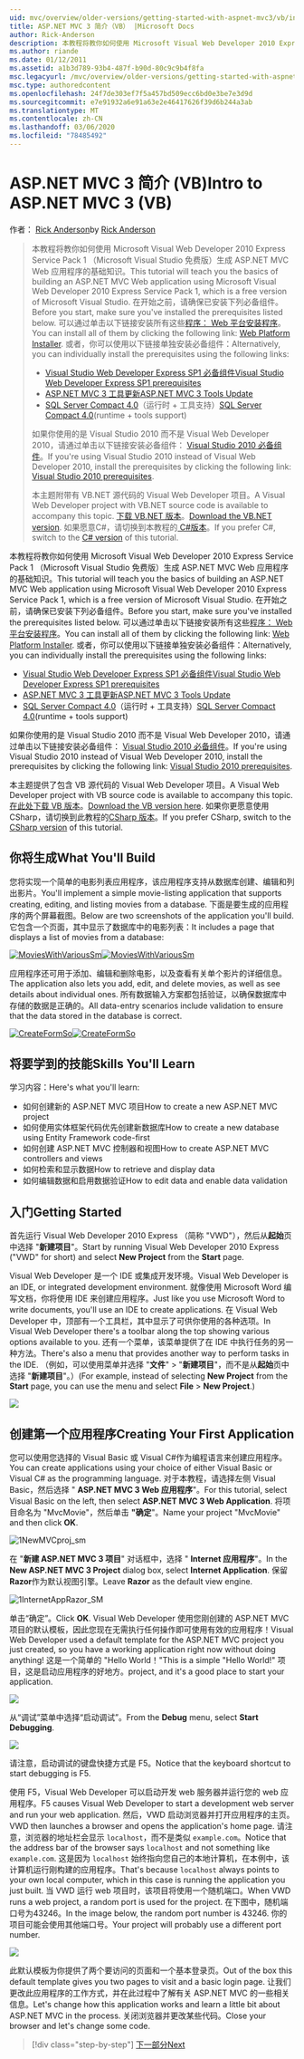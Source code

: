 ```yaml
---
uid: mvc/overview/older-versions/getting-started-with-aspnet-mvc3/vb/intro-to-aspnet-mvc-3
title: ASP.NET MVC 3 简介（VB） |Microsoft Docs
author: Rick-Anderson
description: 本教程将教你如何使用 Microsoft Visual Web Developer 2010 Express Service Pack 1 构建 ASP.NET MVC Web 应用程序的基础知识 。
ms.author: riande
ms.date: 01/12/2011
ms.assetid: a1b3d789-93b4-487f-b90d-80c9c9b4f8fa
msc.legacyurl: /mvc/overview/older-versions/getting-started-with-aspnet-mvc3/vb/intro-to-aspnet-mvc-3
msc.type: authoredcontent
ms.openlocfilehash: 24f7de303ef7f5a457bd509ecc6bd0e3be7e3d9d
ms.sourcegitcommit: e7e91932a6e91a63e2e46417626f39d6b244a3ab
ms.translationtype: MT
ms.contentlocale: zh-CN
ms.lasthandoff: 03/06/2020
ms.locfileid: "78485492"
---
```

# <a name="intro-to-aspnet-mvc-3-vb"></a><span data-ttu-id="3e7cb-103">ASP.NET MVC 3 简介 (VB)</span><span class="sxs-lookup"><span data-stu-id="3e7cb-103">Intro to ASP.NET MVC 3 (VB)</span></span>

<span data-ttu-id="3e7cb-104">作者： [Rick Anderson](https://twitter.com/RickAndMSFT)</span><span class="sxs-lookup"><span data-stu-id="3e7cb-104">by [Rick Anderson](https://twitter.com/RickAndMSFT)</span></span>

> <span data-ttu-id="3e7cb-105">本教程将教你如何使用 Microsoft Visual Web Developer 2010 Express Service Pack 1 （Microsoft Visual Studio 免费版）生成 ASP.NET MVC Web 应用程序的基础知识。</span><span class="sxs-lookup"><span data-stu-id="3e7cb-105">This tutorial will teach you the basics of building an ASP.NET MVC Web application using Microsoft Visual Web Developer 2010 Express Service Pack 1, which is a free version of Microsoft Visual Studio.</span></span> <span data-ttu-id="3e7cb-106">在开始之前，请确保已安装下列必备组件。</span><span class="sxs-lookup"><span data-stu-id="3e7cb-106">Before you start, make sure you've installed the prerequisites listed below.</span></span> <span data-ttu-id="3e7cb-107">可以通过单击以下链接安装所有这些[程序： Web 平台安装程序](https://www.microsoft.com/web/gallery/install.aspx?appid=VWD2010SP1Pack)。</span><span class="sxs-lookup"><span data-stu-id="3e7cb-107">You can install all of them by clicking the following link: [Web Platform Installer](https://www.microsoft.com/web/gallery/install.aspx?appid=VWD2010SP1Pack).</span></span> <span data-ttu-id="3e7cb-108">或者，你可以使用以下链接单独安装必备组件：</span><span class="sxs-lookup"><span data-stu-id="3e7cb-108">Alternatively, you can individually install the prerequisites using the following links:</span></span>
> 
> - [<span data-ttu-id="3e7cb-109">Visual Studio Web Developer Express SP1 必备组件</span><span class="sxs-lookup"><span data-stu-id="3e7cb-109">Visual Studio Web Developer Express SP1 prerequisites</span></span>](https://www.microsoft.com/web/gallery/install.aspx?appid=VWD2010SP1Pack)
> - [<span data-ttu-id="3e7cb-110">ASP.NET MVC 3 工具更新</span><span class="sxs-lookup"><span data-stu-id="3e7cb-110">ASP.NET MVC 3 Tools Update</span></span>](https://www.microsoft.com/web/gallery/install.aspx?appsxml=&amp;appid=MVC3)
> - <span data-ttu-id="3e7cb-111">[SQL Server Compact 4.0](https://www.microsoft.com/web/gallery/install.aspx?appid=SQLCE;SQLCEVSTools_4_0)（运行时 + 工具支持）</span><span class="sxs-lookup"><span data-stu-id="3e7cb-111">[SQL Server Compact 4.0](https://www.microsoft.com/web/gallery/install.aspx?appid=SQLCE;SQLCEVSTools_4_0)(runtime + tools support)</span></span>
> 
> <span data-ttu-id="3e7cb-112">如果你使用的是 Visual Studio 2010 而不是 Visual Web Developer 2010，请通过单击以下链接安装必备组件： [Visual Studio 2010 必备组件](https://www.microsoft.com/web/gallery/install.aspx?appsxml=&amp;appid=VS2010SP1Pack)。</span><span class="sxs-lookup"><span data-stu-id="3e7cb-112">If you're using Visual Studio 2010 instead of Visual Web Developer 2010, install the prerequisites by clicking the following link: [Visual Studio 2010 prerequisites](https://www.microsoft.com/web/gallery/install.aspx?appsxml=&amp;appid=VS2010SP1Pack).</span></span>
> 
> <span data-ttu-id="3e7cb-113">本主题附带有 VB.NET 源代码的 Visual Web Developer 项目。</span><span class="sxs-lookup"><span data-stu-id="3e7cb-113">A Visual Web Developer project with VB.NET source code is available to accompany this topic.</span></span> <span data-ttu-id="3e7cb-114">[下载 VB.NET 版本](https://code.msdn.microsoft.com/Introduction-to-MVC-3-10d1b098)。</span><span class="sxs-lookup"><span data-stu-id="3e7cb-114">[Download the VB.NET version](https://code.msdn.microsoft.com/Introduction-to-MVC-3-10d1b098).</span></span> <span data-ttu-id="3e7cb-115">如果愿意C#，请切换到本教程的[ C#版本](../cs/intro-to-aspnet-mvc-3.md)。</span><span class="sxs-lookup"><span data-stu-id="3e7cb-115">If you prefer C#, switch to the [C# version](../cs/intro-to-aspnet-mvc-3.md) of this tutorial.</span></span>

<span data-ttu-id="3e7cb-116">本教程将教你如何使用 Microsoft Visual Web Developer 2010 Express Service Pack 1 （Microsoft Visual Studio 免费版）生成 ASP.NET MVC Web 应用程序的基础知识。</span><span class="sxs-lookup"><span data-stu-id="3e7cb-116">This tutorial will teach you the basics of building an ASP.NET MVC Web application using Microsoft Visual Web Developer 2010 Express Service Pack 1, which is a free version of Microsoft Visual Studio.</span></span> <span data-ttu-id="3e7cb-117">在开始之前，请确保已安装下列必备组件。</span><span class="sxs-lookup"><span data-stu-id="3e7cb-117">Before you start, make sure you've installed the prerequisites listed below.</span></span> <span data-ttu-id="3e7cb-118">可以通过单击以下链接安装所有这些[程序： Web 平台安装程序](https://www.microsoft.com/web/gallery/install.aspx?appid=VWD2010SP1Pack)。</span><span class="sxs-lookup"><span data-stu-id="3e7cb-118">You can install all of them by clicking the following link: [Web Platform Installer](https://www.microsoft.com/web/gallery/install.aspx?appid=VWD2010SP1Pack).</span></span> <span data-ttu-id="3e7cb-119">或者，你可以使用以下链接单独安装必备组件：</span><span class="sxs-lookup"><span data-stu-id="3e7cb-119">Alternatively, you can individually install the prerequisites using the following links:</span></span>

- [<span data-ttu-id="3e7cb-120">Visual Studio Web Developer Express SP1 必备组件</span><span class="sxs-lookup"><span data-stu-id="3e7cb-120">Visual Studio Web Developer Express SP1 prerequisites</span></span>](https://www.microsoft.com/web/gallery/install.aspx?appid=VWD2010SP1Pack)
- [<span data-ttu-id="3e7cb-121">ASP.NET MVC 3 工具更新</span><span class="sxs-lookup"><span data-stu-id="3e7cb-121">ASP.NET MVC 3 Tools Update</span></span>](https://www.microsoft.com/web/gallery/install.aspx?appsxml=&amp;appid=MVC3)
- <span data-ttu-id="3e7cb-122">[SQL Server Compact 4.0](https://www.microsoft.com/web/gallery/install.aspx?appid=SQLCE;SQLCEVSTools_4_0)（运行时 + 工具支持）</span><span class="sxs-lookup"><span data-stu-id="3e7cb-122">[SQL Server Compact 4.0](https://www.microsoft.com/web/gallery/install.aspx?appid=SQLCE;SQLCEVSTools_4_0)(runtime + tools support)</span></span>

<span data-ttu-id="3e7cb-123">如果你使用的是 Visual Studio 2010 而不是 Visual Web Developer 2010，请通过单击以下链接安装必备组件： [Visual Studio 2010 必备组件](https://www.microsoft.com/web/gallery/install.aspx?appsxml=&amp;appid=VS2010SP1Pack)。</span><span class="sxs-lookup"><span data-stu-id="3e7cb-123">If you're using Visual Studio 2010 instead of Visual Web Developer 2010, install the prerequisites by clicking the following link: [Visual Studio 2010 prerequisites](https://www.microsoft.com/web/gallery/install.aspx?appsxml=&amp;appid=VS2010SP1Pack).</span></span>

<span data-ttu-id="3e7cb-124">本主题提供了包含 VB 源代码的 Visual Web Developer 项目。</span><span class="sxs-lookup"><span data-stu-id="3e7cb-124">A Visual Web Developer project with VB source code is available to accompany this topic.</span></span> <span data-ttu-id="3e7cb-125">[在此处下载 VB 版本](https://code.msdn.microsoft.com/Project/Download/FileDownload.aspx?ProjectName=aspnetmvcsamples&amp;DownloadId=14824)。</span><span class="sxs-lookup"><span data-stu-id="3e7cb-125">[Download the VB version here](https://code.msdn.microsoft.com/Project/Download/FileDownload.aspx?ProjectName=aspnetmvcsamples&amp;DownloadId=14824).</span></span> <span data-ttu-id="3e7cb-126">如果你更愿意使用 CSharp，请切换到此教程的[CSharp 版本](../cs/intro-to-aspnet-mvc-3.md)。</span><span class="sxs-lookup"><span data-stu-id="3e7cb-126">If you prefer CSharp, switch to the [CSharp version](../cs/intro-to-aspnet-mvc-3.md) of this tutorial.</span></span>

## <a name="what-youll-build"></a><span data-ttu-id="3e7cb-127">你将生成</span><span class="sxs-lookup"><span data-stu-id="3e7cb-127">What You'll Build</span></span>

<span data-ttu-id="3e7cb-128">您将实现一个简单的电影列表应用程序，该应用程序支持从数据库创建、编辑和列出影片。</span><span class="sxs-lookup"><span data-stu-id="3e7cb-128">You'll implement a simple movie-listing application that supports creating, editing, and listing movies from a database.</span></span> <span data-ttu-id="3e7cb-129">下面是要生成的应用程序的两个屏幕截图。</span><span class="sxs-lookup"><span data-stu-id="3e7cb-129">Below are two screenshots of the application you'll build.</span></span> <span data-ttu-id="3e7cb-130">它包含一个页面，其中显示了数据库中的电影列表：</span><span class="sxs-lookup"><span data-stu-id="3e7cb-130">It includes a page that displays a list of movies from a database:</span></span>

<span data-ttu-id="3e7cb-131">[![MoviesWithVariousSm](intro-to-aspnet-mvc-3/_static/image2.png)](intro-to-aspnet-mvc-3/_static/image1.png)</span><span class="sxs-lookup"><span data-stu-id="3e7cb-131">[![MoviesWithVariousSm](intro-to-aspnet-mvc-3/_static/image2.png)](intro-to-aspnet-mvc-3/_static/image1.png)</span></span>

<span data-ttu-id="3e7cb-132">应用程序还可用于添加、编辑和删除电影，以及查看有关单个影片的详细信息。</span><span class="sxs-lookup"><span data-stu-id="3e7cb-132">The application also lets you add, edit, and delete movies, as well as see details about individual ones.</span></span> <span data-ttu-id="3e7cb-133">所有数据输入方案都包括验证，以确保数据库中存储的数据是正确的。</span><span class="sxs-lookup"><span data-stu-id="3e7cb-133">All data-entry scenarios include validation to ensure that the data stored in the database is correct.</span></span>

<span data-ttu-id="3e7cb-134">[![CreateFormSo](intro-to-aspnet-mvc-3/_static/image4.png)](intro-to-aspnet-mvc-3/_static/image3.png)</span><span class="sxs-lookup"><span data-stu-id="3e7cb-134">[![CreateFormSo](intro-to-aspnet-mvc-3/_static/image4.png)](intro-to-aspnet-mvc-3/_static/image3.png)</span></span>

## <a name="skills-youll-learn"></a><span data-ttu-id="3e7cb-135">将要学到的技能</span><span class="sxs-lookup"><span data-stu-id="3e7cb-135">Skills You'll Learn</span></span>

<span data-ttu-id="3e7cb-136">学习内容：</span><span class="sxs-lookup"><span data-stu-id="3e7cb-136">Here's what you'll learn:</span></span>

- <span data-ttu-id="3e7cb-137">如何创建新的 ASP.NET MVC 项目</span><span class="sxs-lookup"><span data-stu-id="3e7cb-137">How to create a new ASP.NET MVC project</span></span>
- <span data-ttu-id="3e7cb-138">如何使用实体框架代码优先创建新数据库</span><span class="sxs-lookup"><span data-stu-id="3e7cb-138">How to create a new database using Entity Framework code-first</span></span>
- <span data-ttu-id="3e7cb-139">如何创建 ASP.NET MVC 控制器和视图</span><span class="sxs-lookup"><span data-stu-id="3e7cb-139">How to create ASP.NET MVC controllers and views</span></span>
- <span data-ttu-id="3e7cb-140">如何检索和显示数据</span><span class="sxs-lookup"><span data-stu-id="3e7cb-140">How to retrieve and display data</span></span>
- <span data-ttu-id="3e7cb-141">如何编辑数据和启用数据验证</span><span class="sxs-lookup"><span data-stu-id="3e7cb-141">How to edit data and enable data validation</span></span>

## <a name="getting-started"></a><span data-ttu-id="3e7cb-142">入门</span><span class="sxs-lookup"><span data-stu-id="3e7cb-142">Getting Started</span></span>

<span data-ttu-id="3e7cb-143">首先运行 Visual Web Developer 2010 Express （简称 "VWD"），然后从**起始**页中选择 "**新建项目**"。</span><span class="sxs-lookup"><span data-stu-id="3e7cb-143">Start by running Visual Web Developer 2010 Express ("VWD" for short) and select **New Project** from the **Start** page.</span></span>

<span data-ttu-id="3e7cb-144">Visual Web Developer 是一个 IDE 或集成开发环境。</span><span class="sxs-lookup"><span data-stu-id="3e7cb-144">Visual Web Developer is an IDE, or integrated development environment.</span></span> <span data-ttu-id="3e7cb-145">就像使用 Microsoft Word 编写文档，你将使用 IDE 来创建应用程序。</span><span class="sxs-lookup"><span data-stu-id="3e7cb-145">Just like you use Microsoft Word to write documents, you'll use an IDE to create applications.</span></span> <span data-ttu-id="3e7cb-146">在 Visual Web Developer 中，顶部有一个工具栏，其中显示了可供你使用的各种选项。</span><span class="sxs-lookup"><span data-stu-id="3e7cb-146">In Visual Web Developer there's a toolbar along the top showing various options available to you.</span></span> <span data-ttu-id="3e7cb-147">还有一个菜单，该菜单提供了在 IDE 中执行任务的另一种方法。</span><span class="sxs-lookup"><span data-stu-id="3e7cb-147">There's also a menu that provides another way to perform tasks in the IDE.</span></span> <span data-ttu-id="3e7cb-148">（例如，可以使用菜单并选择 "**文件**" &gt; "**新建项目**"，而不是从**起始**页中选择 "**新建项目**"。）</span><span class="sxs-lookup"><span data-stu-id="3e7cb-148">(For example, instead of selecting **New Project** from the **Start** page, you can use the menu and select **File** &gt; **New Project**.)</span></span>

[![](intro-to-aspnet-mvc-3/_static/image6.png)](intro-to-aspnet-mvc-3/_static/image5.png)

## <a name="creating-your-first-application"></a><span data-ttu-id="3e7cb-149">创建第一个应用程序</span><span class="sxs-lookup"><span data-stu-id="3e7cb-149">Creating Your First Application</span></span>

<span data-ttu-id="3e7cb-150">您可以使用您选择的 Visual Basic 或 Visual C#作为编程语言来创建应用程序。</span><span class="sxs-lookup"><span data-stu-id="3e7cb-150">You can create applications using your choice of either Visual Basic or Visual C# as the programming language.</span></span> <span data-ttu-id="3e7cb-151">对于本教程，请选择左侧 Visual Basic，然后选择 " **ASP.NET MVC 3 Web 应用程序**"。</span><span class="sxs-lookup"><span data-stu-id="3e7cb-151">For this tutorial, select Visual Basic on the left, then select **ASP.NET MVC 3 Web Application**.</span></span> <span data-ttu-id="3e7cb-152">将项目命名为 "MvcMovie"，然后单击 **"确定**"。</span><span class="sxs-lookup"><span data-stu-id="3e7cb-152">Name your project "MvcMovie" and then click **OK**.</span></span>

![1NewMVCproj_sm](intro-to-aspnet-mvc-3/_static/image7.png)

<span data-ttu-id="3e7cb-154">在 "**新建 ASP.NET MVC 3 项目**" 对话框中，选择 " **Internet 应用程序**"。</span><span class="sxs-lookup"><span data-stu-id="3e7cb-154">In the **New ASP.NET MVC 3 Project** dialog box, select **Internet Application**.</span></span> <span data-ttu-id="3e7cb-155">保留**Razor**作为默认视图引擎。</span><span class="sxs-lookup"><span data-stu-id="3e7cb-155">Leave **Razor** as the default view engine.</span></span>

![1InternetAppRazor_SM](intro-to-aspnet-mvc-3/_static/image8.png)

<span data-ttu-id="3e7cb-157">单击“确定”。</span><span class="sxs-lookup"><span data-stu-id="3e7cb-157">Click **OK**.</span></span> <span data-ttu-id="3e7cb-158">Visual Web Developer 使用您刚创建的 ASP.NET MVC 项目的默认模板，因此您现在无需执行任何操作即可使用有效的应用程序！</span><span class="sxs-lookup"><span data-stu-id="3e7cb-158">Visual Web Developer used a default template for the ASP.NET MVC project you just created, so you have a working application right now without doing anything!</span></span> <span data-ttu-id="3e7cb-159">这是一个简单的 "Hello World！"</span><span class="sxs-lookup"><span data-stu-id="3e7cb-159">This is a simple "Hello World!"</span></span> <span data-ttu-id="3e7cb-160">项目，这是启动应用程序的好地方。</span><span class="sxs-lookup"><span data-stu-id="3e7cb-160">project, and it's a good place to start your application.</span></span>

[![](intro-to-aspnet-mvc-3/_static/image10.png)](intro-to-aspnet-mvc-3/_static/image9.png)

<span data-ttu-id="3e7cb-161">从“调试”菜单中选择“启动调试”。</span><span class="sxs-lookup"><span data-stu-id="3e7cb-161">From the **Debug** menu, select **Start Debugging**.</span></span>

![](intro-to-aspnet-mvc-3/_static/image11.png)

<span data-ttu-id="3e7cb-162">请注意，启动调试的键盘快捷方式是 F5。</span><span class="sxs-lookup"><span data-stu-id="3e7cb-162">Notice that the keyboard shortcut to start debugging is F5.</span></span>

<span data-ttu-id="3e7cb-163">使用 F5，Visual Web Developer 可以启动开发 web 服务器并运行您的 web 应用程序。</span><span class="sxs-lookup"><span data-stu-id="3e7cb-163">F5 causes Visual Web Developer to start a development web server and run your web application.</span></span> <span data-ttu-id="3e7cb-164">然后，VWD 启动浏览器并打开应用程序的主页。</span><span class="sxs-lookup"><span data-stu-id="3e7cb-164">VWD then launches a browser and opens the application's home page.</span></span> <span data-ttu-id="3e7cb-165">请注意，浏览器的地址栏会显示 `localhost`，而不是类似 `example.com`。</span><span class="sxs-lookup"><span data-stu-id="3e7cb-165">Notice that the address bar of the browser says `localhost` and not something like `example.com`.</span></span> <span data-ttu-id="3e7cb-166">这是因为 `localhost` 始终指向您自己的本地计算机，在本例中，该计算机运行刚构建的应用程序。</span><span class="sxs-lookup"><span data-stu-id="3e7cb-166">That's because `localhost` always points to your own local computer, which in this case is running the application you just built.</span></span> <span data-ttu-id="3e7cb-167">当 VWD 运行 web 项目时，该项目将使用一个随机端口。</span><span class="sxs-lookup"><span data-stu-id="3e7cb-167">When VWD runs a web project, a random port is used for the project.</span></span> <span data-ttu-id="3e7cb-168">在下图中，随机端口号为43246。</span><span class="sxs-lookup"><span data-stu-id="3e7cb-168">In the image below, the random port number is 43246.</span></span> <span data-ttu-id="3e7cb-169">你的项目可能会使用其他端口号。</span><span class="sxs-lookup"><span data-stu-id="3e7cb-169">Your project will probably use a different port number.</span></span>

![](intro-to-aspnet-mvc-3/_static/image12.png)

<span data-ttu-id="3e7cb-170">此默认模板为你提供了两个要访问的页面和一个基本登录页。</span><span class="sxs-lookup"><span data-stu-id="3e7cb-170">Out of the box this default template gives you two pages to visit and a basic login page.</span></span> <span data-ttu-id="3e7cb-171">让我们更改此应用程序的工作方式，并在此过程中了解有关 ASP.NET MVC 的一些相关信息。</span><span class="sxs-lookup"><span data-stu-id="3e7cb-171">Let's change how this application works and learn a little bit about ASP.NET MVC in the process.</span></span> <span data-ttu-id="3e7cb-172">关闭浏览器并更改某些代码。</span><span class="sxs-lookup"><span data-stu-id="3e7cb-172">Close your browser and let's change some code.</span></span>

> [!div class="step-by-step"]
> [<span data-ttu-id="3e7cb-173">下一部分</span><span class="sxs-lookup"><span data-stu-id="3e7cb-173">Next</span></span>](adding-a-controller.md)
